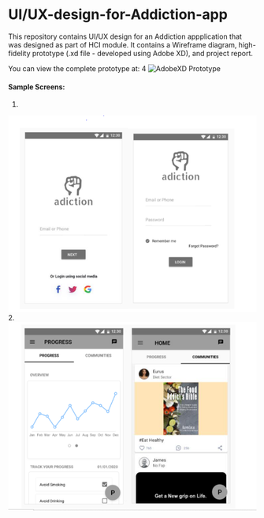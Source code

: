 # UI/UX-design-for-Addiction-app

This repository contains UI/UX design for an Addiction appplication that was designed as part of HCI module.
It contains a Wireframe diagram, high-fidelity prototype (.xd file - developed using Adobe XD), and project report.

You can view the complete prototype at: 4
![AdobeXD Prototype](https://xd.adobe.com/view/40e01ded-3511-4a05-7793-f92b909f8d91-36d1)

#### Sample Screens:
1.
![](https://github.com/Tarun-7/UI-UX-design-for-Addiction-app/blob/main/Login%20screens.PNG)
2.
![](https://github.com/Tarun-7/UI-UX-design-for-Addiction-app/blob/main/home%20screens.PNG)
